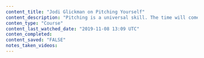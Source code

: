 ```yaml
---
content_title: "Jodi Glickman on Pitching Yourself"
content_description: "Pitching is a universal skill. The time will come when you need to pitch an idea, a project, or even yourself. But you may stumble when the moment strikesâ€ if you don't have a quick and effective process to nail the pitch. In this free course, thought leader Jodi Glickman shares her go-to approach for selling your ideas, your story, and yourself. Learn three easy steps to a successful pitch: destination, backstory, and connecting the dots."
conten_type: "Course"
content_last_watched_date: "2019-11-08 13:09 UTC"
conten_completed: 
content_saved: "FALSE"
notes_taken_videos: 
---
```

